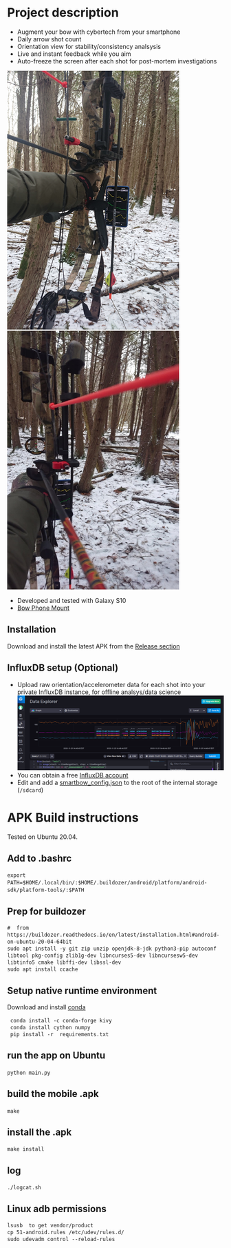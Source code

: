 #  Project description

* Augment your bow with cybertech from your smartphone
* Daily arrow shot count
* Orientation view for stability/consistency analsysis
* Live and instant feedback while you aim
* Auto-freeze the screen after each shot for post-mortem investigations

<img src="/extra/DSC_0482.JPG"  width="400" height="600"><img src="/extra/DSC_0488.JPG"  width="400" height="600">

* Developed and tested with Galaxy S10
* [Bow Phone Mount](https://www.amazon.ca/Smartphone-Camera-Phone-IPhone-Samsung/dp/B00BVF6V5Q)

## Installation

Download and install the latest APK from the [Release section](https://github.com/mzakharo/smartbow/releases)

##  InfluxDB setup (Optional)

 * Upload raw orientation/accelerometer data for each shot into your private InfluxDB instance, for offline analsys/data science
![InfluxDB](/extra/influx.png?raw=true "Orientation")
 * You can obtain a free [InfluxDB account](https://cloud2.influxdata.com/signup)
 * Edit and add a [smartbow_config.json](/smartbow_config.json) to the root of the internal storage (`/sdcard`)

# APK Build instructions

Tested on Ubuntu 20.04.

## Add to .bashrc
```export PATH=$HOME/.local/bin/:$HOME/.buildozer/android/platform/android-sdk/platform-tools/:$PATH```

## Prep for buildozer
```
#  from https://buildozer.readthedocs.io/en/latest/installation.html#android-on-ubuntu-20-04-64bit
sudo apt install -y git zip unzip openjdk-8-jdk python3-pip autoconf libtool pkg-config zlib1g-dev libncurses5-dev libncursesw5-dev libtinfo5 cmake libffi-dev libssl-dev
sudo apt install ccache
```

## Setup native runtime environment

Download and install [conda](https://docs.conda.io/en/latest/miniconda.html)
```
 conda install -c conda-forge kivy
 conda install cython numpy
 pip install -r  requirements.txt
```

## run the app on Ubuntu
```python main.py```

## build the mobile .apk
 ```make```
 
## install the .apk
```make install```

## log
```./logcat.sh```

## Linux adb permissions 
```
lsusb  to get vendor/product
cp 51-android.rules /etc/udev/rules.d/
sudo udevadm control --reload-rules
```
